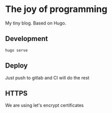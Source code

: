 # The joy of programming

My tiny blog. Based on Hugo.

## Development

```
hugo serve
```

## Deploy

Just push to gitlab and CI will do the rest


## HTTPS

We are using let's encrypt certificates
